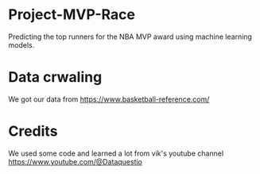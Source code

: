 # Project-MVP-Race
Predicting the top runners for the NBA MVP award using machine learning models.
# Data crwaling
We got our data from https://www.basketball-reference.com/ 
# Credits
We used some code and learned a lot from vik's youtube channel https://www.youtube.com/@Dataquestio
